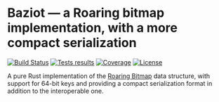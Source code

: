 # Baziot — a Roaring bitmap implementation, with a more compact serialization

[![Build Status](https://img.shields.io/github/workflow/status/grim7reaper/baziot/Build)](https://github.com/grim7reaper/baziot/actions)
[![Tests results](https://img.shields.io/testspace/pass-ratio/grim7reaper/grim7reaper:baziot/master)](https://grim7reaper.testspace.com/spaces/159101)
[![Coverage](https://img.shields.io/codecov/c/github/grim7reaper/baziot)](https://app.codecov.io/gh/grim7reaper/baziot)
[![License](https://img.shields.io/badge/license-BSD-green)](https://opensource.org/licenses/BSD-3-Clause)

A pure Rust implementation of the [Roaring Bitmap](http://roaringbitmap.org/)
data structure, with support for 64-bit keys and providing a compact
serialization format in addition to the interoperable one.
